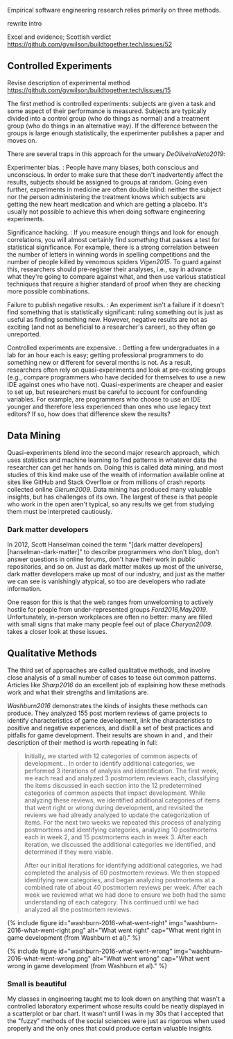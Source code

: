 ---
---

Empirical software engineering research relies primarily on three methods.

<span class="fixme">rewrite intro</span>

<span class="fixme">Excel and evidence; Scottish verdict https://github.com/gvwilson/buildtogether.tech/issues/52</span>

## Controlled Experiments

<span class="fixme">Revise description of experimental method https://github.com/gvwilson/buildtogether.tech/issues/15</span>

The first method is controlled experiments: subjects are given a task and some
aspect of their performance is measured. Subjects are typically divided into a
<span g="control_group">control group</span> (who do things as normal) and a
<span g="treatment_group">treatment group</span> (who do things in an
alternative way). If the difference between the groups is large enough
statistically, the experimenter publishes a paper and moves on.

There are several traps in this approach for the unwary
<cite>DeOliveiraNeto2019</cite>:

Experimenter bias.
:   People have many biases, both conscious and unconscious.  In order to make
    sure that these don't inadvertently affect the results, subjects should be
    assigned to groups at random. Going even further, experiments in medicine
    are often <span g="double_blind">double blind</span>: neither the subject
    nor the person administering the treatment knows which subjects are getting
    the new heart medication and which are getting a <span
    g="placebo">placebo</span>. It's usually not possible to achieve this when
    doing software engineering experiments.

Significance hacking.
:   If you measure enough things and look for enough correlations, you will
    almost certainly find *something* that passes a test for statistical
    significance. For example, there is a strong correlation between the number
    of letters in winning words in spelling competitions and the number of
    people killed by venomous spiders <cite>Vigen2015</cite>. To guard against
    this, researchers should <span g="pre_registration">pre-register</span>
    their analyses, i.e., say in advance what they're going to compare against
    what, and then use various statistical techniques that require a higher
    standard of proof when they are checking more possible combinations.

Failure to publish negative results.
:   An experiment isn't a failure if it doesn't find something that is
    statistically significant: ruling something out is just as useful as finding
    something new. However, negative results are not as exciting (and not as
    beneficial to a researcher's career), so they often go unreported.

Controlled experiments are expensive.
:   Getting a few undergraduates in a lab for an hour each is easy; getting
    professional programmers to do something new or different for several months
    is not. As a result, researchers often rely on <span
    g="quasi_experiment">quasi-experiments</span> and look at pre-existing
    groups (e.g., compare programmers who have decided for themselves to use a
    new IDE against ones who have not). Quasi-experiments are cheaper and easier
    to set up, but researchers must be careful to account for <span
    g="confounding_variables">confounding variables</span>. For example, are
    programmers who choose to use an IDE younger and therefore less experienced
    than ones who use legacy text editors? If so, how does that difference
    skew the results?

## Data Mining

Quasi-experiments blend into the second major research approach, which uses
statistics and machine learning to find patterns in whatever data the researcher
can get her hands on. Doing this is called <span g="data_mining">data
mining</span>, and most studies of this kind make use of the wealth of
information available online at sites like GitHub and Stack Overflow or from
millions of crash reports collected online <cite>Glerum2009</cite>.  Data mining
has produced many valuable insights, but has challenges of its own.  The largest
of these is that people who work in the open aren't typical, so any results we
get from studying them must be interpreted cautiously.

<div class="callout" markdown="1">

### Dark matter developers

In 2012, Scott Hanselman coined the term "[dark matter
developers][hanselman-dark-matter]" to describe programmers who don't blog,
don't answer questions in online forums, don't have their work in public
repositories, and so on. Just as dark matter makes up most of the universe, dark
matter developers make up most of our industry, and just as the matter we can
see is vanishingly atypical, so too are developers who radiate information.

One reason for this is that the web ranges from unwelcoming to actively hostile
for people from under-represented groups <cite>Ford2016,May2019</cite>.
Unfortunately, in-person workplaces are often no better: many are filled with
small signs that make many people feel out of place <cite>Cheryan2009</cite>.
<span x="rights"/> takes a closer look at these issues.

</div>

## Qualitative Methods

The third set of approaches are called <span g="qualitative_method">qualitative
methods</span>, and involve close analysis of a small number of cases to tease
out common patterns.  Articles like <cite>Sharp2016</cite> do an excellent job
of explaining how these methods work and what their strengths and limitations
are.

<cite>Washburn2016</cite> demonstrates the kinds of insights these methods can
produce. They analyzed 155 <span g="post_mortem">post mortem</span> reviews of
game projects to identify characteristics of game development, link the
characteristics to positive and negative experiences, and distill a set of best
practices and pitfalls for game development. Their results are shown in <span
f="washburn-2016-what-went-right"/> and <span
f="washburn-2016-what-went-wrong"/>, and their description of their method is
worth repeating in full:

<blockquote markdown="1">

Initially, we started with 12 categories of common aspects of development…  In
order to identify additional categories, we performed 3 iterations of analysis
and identification.  The first week, we each read and analyzed 3 postmortem
reviews each, classifying the items discussed in each section into the 12
predetermined categories of common aspects that impact development.  While
analyzing these reviews, we identified additional categories of items that went
right or wrong during development, and revisited the reviews we had already
analyzed to update the categorization of items. For the next two weeks we
repeated this process of analyzing postmortems and identifying categories,
analyzing 10 postmortems each in week 2, and 15 postmortems each in week
3. After each iteration, we discussed the additional categories we identified,
and determined if they were viable.

After our initial iterations for identifying additional categories, we had
completed the analysis of 60 postmortem reviews.  We then stopped identifying
new categories, and began analyzing postmortems at a combined rate of about 40
postmortem reviews per week.  After each week we reviewed what we had done to
ensure we both had the same understanding of each category.  This continued
until we had analyzed all the postmortem reviews.

</blockquote>

{% include figure
   id="washburn-2016-what-went-right"
   img="washburn-2016-what-went-right.png"
   alt="What went right"
   cap="What went right in game development (from Washburn et al)." %}

{% include figure
   id="washburn-2016-what-went-wrong"
   img="washburn-2016-what-went-wrong.png"
   alt="What went wrong"
   cap="What went wrong in game development (from Washburn et al)." %}

<div class="callout" markdown="1">

### Small is beautiful

My classes in engineering taught me to look down on anything that wasn't a
controlled laboratory experiment whose results could be neatly displayed in a
scatterplot or bar chart.  It wasn't until I was in my 30s that I accepted that
the "fuzzy" methods of the social sciences were just as rigorous when used
properly and the only ones that could produce certain valuable insights.

</div>
